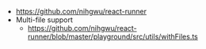 - https://github.com/nihgwu/react-runner
- Multi-file support
	- https://github.com/nihgwu/react-runner/blob/master/playground/src/utils/withFiles.ts